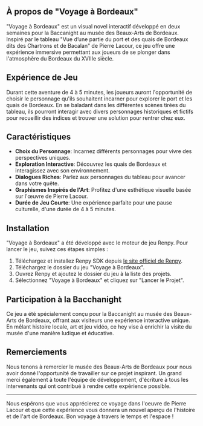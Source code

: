 ## À propos de "Voyage à Bordeaux"

"Voyage à Bordeaux" est un visual novel interactif développé en deux semaines pour la Baccanight au musée des Beaux-Arts de Bordeaux. Inspiré par le tableau "Vue d’une partie du port et des quais de Bordeaux dits des Chartrons et de Bacalan" de Pierre Lacour, ce jeu offre une expérience immersive permettant aux joueurs de se plonger dans l'atmosphère du Bordeaux du XVIIIe siècle.

## Expérience de Jeu

Durant cette aventure de 4 à 5 minutes, les joueurs auront l'opportunité de choisir le personnage qu'ils souhaitent incarner pour explorer le port et les quais de Bordeaux. En se baladant dans les différentes scènes tirées du tableau, ils pourront interagir avec divers personnages historiques et fictifs pour recueillir des indices et trouver une solution pour rentrer chez eux.

## Caractéristiques

- **Choix du Personnage**: Incarnez différents personnages pour vivre des perspectives uniques.
- **Exploration Interactive**: Découvrez les quais de Bordeaux et interagissez avec son environnement.
- **Dialogues Riches**: Parlez aux personnages du tableau pour avancer dans votre quête.
- **Graphismes Inspirés de l'Art**: Profitez d'une esthétique visuelle basée sur l'œuvre de Pierre Lacour.
- **Durée de Jeu Courte**: Une expérience parfaite pour une pause culturelle, d'une durée de 4 à 5 minutes.

## Installation

"Voyage à Bordeaux" a été développé avec le moteur de jeu Renpy. Pour lancer le jeu, suivez ces étapes simples :

1. Téléchargez et installez Renpy SDK depuis [le site officiel de Renpy](https://www.renpy.org/).
2. Téléchargez le dossier du jeu "Voyage à Bordeaux".
3. Ouvrez Renpy et ajoutez le dossier du jeu à la liste des projets.
4. Sélectionnez "Voyage à Bordeaux" et cliquez sur "Lancer le Projet".

## Participation à la Bacchanight

Ce jeu a été spécialement conçu pour la Baccanight au musée des Beaux-Arts de Bordeaux, offrant aux visiteurs une expérience interactive unique. En mêlant histoire locale, art et jeu vidéo, ce hey vise à enrichir la visite du musée d'une manière ludique et éducative.

## Remerciements

Nous tenons à remercier le musée des Beaux-Arts de Bordeaux pour nous avoir donné l'opportunité de travailler sur ce projet inspirant. Un grand merci également à toute l'équipe de développement, d'écriture à tous les intervenants qui ont contribué à rendre cette expérience possible.

---

Nous espérons que vous apprécierez ce voyage dans l'oeuvre de Pierre Lacour et que cette expérience vous donnera un nouvel aperçu de l'histoire et de l'art de Bordeaux. Bon voyage à travers le temps et l'espace !
